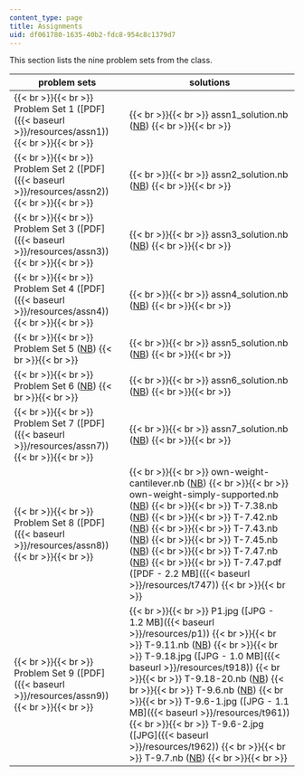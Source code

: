 ```yaml
---
content_type: page
title: Assignments
uid: df061780-1635-40b2-fdc8-954c8c1379d7
---
```


This section lists the nine problem sets from the class.

| problem sets | solutions |
| --- | --- |
|  {{< br >}}{{< br >}} Problem Set 1 ([PDF]({{< baseurl >}}/resources/assn1)) {{< br >}}{{< br >}}  |  {{< br >}}{{< br >}} assn1\_solution.nb ([NB](/courses/aeronautics-and-astronautics/16-21-techniques-for-structural-analysis-and-design-spring-2005/assignments/assn1_solution.nb)) {{< br >}}{{< br >}}  |
|  {{< br >}}{{< br >}} Problem Set 2 ([PDF]({{< baseurl >}}/resources/assn2)) {{< br >}}{{< br >}}  |  {{< br >}}{{< br >}} assn2\_solution.nb ([NB](/courses/aeronautics-and-astronautics/16-21-techniques-for-structural-analysis-and-design-spring-2005/assignments/assn2_solution.nb)) {{< br >}}{{< br >}}  |
|  {{< br >}}{{< br >}} Problem Set 3 ([PDF]({{< baseurl >}}/resources/assn3)) {{< br >}}{{< br >}}  |  {{< br >}}{{< br >}} assn3\_solution.nb ([NB](/courses/aeronautics-and-astronautics/16-21-techniques-for-structural-analysis-and-design-spring-2005/assignments/assn3_solution.nb)) {{< br >}}{{< br >}}  |
|  {{< br >}}{{< br >}} Problem Set 4 ([PDF]({{< baseurl >}}/resources/assn4)) {{< br >}}{{< br >}}  |  {{< br >}}{{< br >}} assn4\_solution.nb ([NB](/courses/aeronautics-and-astronautics/16-21-techniques-for-structural-analysis-and-design-spring-2005/assignments/assn4_solution.nb)) {{< br >}}{{< br >}}  |
|  {{< br >}}{{< br >}} Problem Set 5 ([NB](/courses/aeronautics-and-astronautics/16-21-techniques-for-structural-analysis-and-design-spring-2005/assignments/assn5.nb)) {{< br >}}{{< br >}}  |  {{< br >}}{{< br >}} assn5\_solution.nb ([NB](/courses/aeronautics-and-astronautics/16-21-techniques-for-structural-analysis-and-design-spring-2005/assignments/assn5_solution.nb)) {{< br >}}{{< br >}}  |
|  {{< br >}}{{< br >}} Problem Set 6 ([NB](/courses/aeronautics-and-astronautics/16-21-techniques-for-structural-analysis-and-design-spring-2005/assignments/assn6.nb)) {{< br >}}{{< br >}}  |  {{< br >}}{{< br >}} assn6\_solution.nb ([NB](/courses/aeronautics-and-astronautics/16-21-techniques-for-structural-analysis-and-design-spring-2005/assignments/assn6_solution.nb)) {{< br >}}{{< br >}}  |
|  {{< br >}}{{< br >}} Problem Set 7 ([PDF]({{< baseurl >}}/resources/assn7)) {{< br >}}{{< br >}}  |  {{< br >}}{{< br >}} assn7\_solution.nb ([NB](/courses/aeronautics-and-astronautics/16-21-techniques-for-structural-analysis-and-design-spring-2005/assignments/assn7_solution.nb)) {{< br >}}{{< br >}}  |
|  {{< br >}}{{< br >}} Problem Set 8 ([PDF]({{< baseurl >}}/resources/assn8)) {{< br >}}{{< br >}}  |  {{< br >}}{{< br >}} own-weight-cantilever.nb ([NB](/courses/aeronautics-and-astronautics/16-21-techniques-for-structural-analysis-and-design-spring-2005/assignments/ownweightcantilever.nb)) {{< br >}}{{< br >}} own-weight-simply-supported.nb ([NB](/courses/aeronautics-and-astronautics/16-21-techniques-for-structural-analysis-and-design-spring-2005/assignments/ownweightsimplysupported.nb)) {{< br >}}{{< br >}} T-7.38.nb ([NB](/courses/aeronautics-and-astronautics/16-21-techniques-for-structural-analysis-and-design-spring-2005/assignments/T738.nb)) {{< br >}}{{< br >}} T-7.42.nb ([NB](/courses/aeronautics-and-astronautics/16-21-techniques-for-structural-analysis-and-design-spring-2005/assignments/T742.nb)) {{< br >}}{{< br >}} T-7.43.nb ([NB](/courses/aeronautics-and-astronautics/16-21-techniques-for-structural-analysis-and-design-spring-2005/assignments/T743.nb)) {{< br >}}{{< br >}} T-7.45.nb ([NB](/courses/aeronautics-and-astronautics/16-21-techniques-for-structural-analysis-and-design-spring-2005/assignments/T745.nb)) {{< br >}}{{< br >}} T-7.47.nb ([NB](/courses/aeronautics-and-astronautics/16-21-techniques-for-structural-analysis-and-design-spring-2005/assignments/T747.nb)) {{< br >}}{{< br >}} T-7.47.pdf ([PDF - 2.2 MB]({{< baseurl >}}/resources/t747)) {{< br >}}{{< br >}}  |
|  {{< br >}}{{< br >}} Problem Set 9 ([PDF]({{< baseurl >}}/resources/assn9)) {{< br >}}{{< br >}}  |  {{< br >}}{{< br >}} P1.jpg ([JPG - 1.2 MB]({{< baseurl >}}/resources/p1)) {{< br >}}{{< br >}} T-9.11.nb ([NB](/courses/aeronautics-and-astronautics/16-21-techniques-for-structural-analysis-and-design-spring-2005/assignments/T911.nb)) {{< br >}}{{< br >}} T-9.18.jpg ([JPG - 1.0 MB]({{< baseurl >}}/resources/t918)) {{< br >}}{{< br >}} T-9.18-20.nb ([NB](/courses/aeronautics-and-astronautics/16-21-techniques-for-structural-analysis-and-design-spring-2005/assignments/T91820.nb)) {{< br >}}{{< br >}} T-9.6.nb ([NB](/courses/aeronautics-and-astronautics/16-21-techniques-for-structural-analysis-and-design-spring-2005/assignments/T96.nb)) {{< br >}}{{< br >}} T-9.6-1.jpg ([JPG - 1.1 MB]({{< baseurl >}}/resources/t961)) {{< br >}}{{< br >}} T-9.6-2.jpg ([JPG]({{< baseurl >}}/resources/t962)) {{< br >}}{{< br >}} T-9.7.nb ([NB](/courses/aeronautics-and-astronautics/16-21-techniques-for-structural-analysis-and-design-spring-2005/assignments/T97.nb)) {{< br >}}{{< br >}}